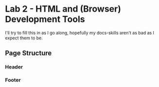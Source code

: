 # Lab 2 - HTML and (Browser) Development Tools 

I'll try to fill this in as I go along, hopefully my docs-skills aren't as bad as I expect them to be.

## Page Structure

### Header

### Footer
